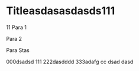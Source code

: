 # Titleasdasasdasds111
11
Para 1

Para 2

Para Stas

000dsadsd
111
222dasdddd
333adafg
cc
dsad
dasd
